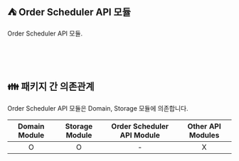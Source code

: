 ## ⛺️ Order Scheduler API 모듈

Order Scheduler API 모듈.

<br/><br/><br/>

## 👪 패키지 간 의존관계

Order Scheduler API 모듈은 Domain, Storage 모듈에 의존합니다.

| Domain Module | Storage Module | Order Scheduler API Module | Other API Modules |
|:-------------:|:--------------:|:---------------------------:|:-----------------:|
|       O       |       O        |              -              |         X         |

<br/>
